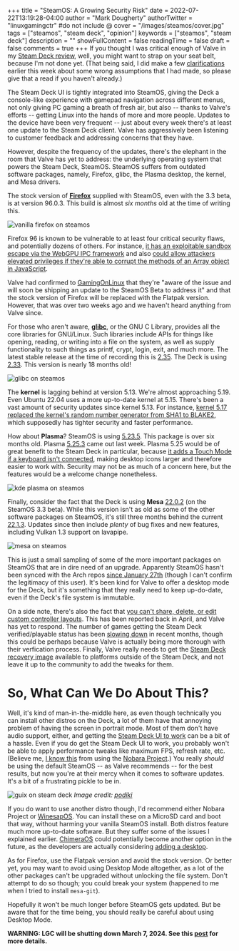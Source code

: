 +++
title = "SteamOS: A Growing Security Risk"
date = 2022-07-22T13:19:28-04:00
author = "Mark Dougherty"
authorTwitter = "linuxgamingctr" #do not include @
cover = "/images/steamos/cover.jpg"
tags = ["steamos", "steam deck", "opinion"]
keywords = ["steamos", "steam deck"]
description = ""
showFullContent = false
readingTime = false
draft = false
comments = true
+++
If you thought I was critical enough of Valve in my [Steam Deck review](https://linuxgamingcentral.com/posts/steam-deck-review/), well, you might want to strap on your seat belt, because I'm not done yet. (That being said, I did make a few [clarifications](https://linuxgamingcentral.com/posts/clearing-up-some-misconceptions-about-lgc/) earlier this week about some wrong assumptions that I had made, so please give that a read if you haven't already.)

The Steam Deck UI is tightly integrated into SteamOS, giving the Deck a console-like experience with gamepad navigation across different menus, not only giving PC gaming a breath of fresh air, but also -- thanks to Valve's efforts -- getting Linux into the hands of more and more people. Updates to the device have been very frequent -- just about every week there's at least one update to the Steam Deck client. Valve has aggressively been listening to customer feedback and addressing concerns that they have.

However, despite the frequency of the updates, there's the elephant in the room that Valve has yet to address: the underlying operating system that powers the Steam Deck, SteamOS. SteamOS suffers from outdated software packages, namely, Firefox, glibc, the Plasma desktop, the kernel, and Mesa drivers.

The stock version of [**Firefox**](https://linuxgamingcentral.com/posts/firefox-outdated-on-steamos/) supplied with SteamOS, even with the 3.3 beta, is at version 96.0.3. This build is almost *six months* old at the time of writing this.

![vanilla firefox on steamos](/images/steamos/firefox.jpg)

Firefox 96 is known to be vulnerable to at least four critical security flaws, and potentially dozens of others. For instance, [it has an exploitable sandbox escape via the WebGPU IPC framework](https://www.mozilla.org/en-US/security/advisories/mfsa2022-09/) and also [could allow attackers elevated privileges if they're able to corrupt the methods of an Array object in JavaScript](https://www.mozilla.org/en-US/security/advisories/mfsa2022-19/).

Valve had confirmed to [GamingOnLinux](https://www.gamingonlinux.com/2022/07/you-should-avoid-the-stock-firefox-install-on-steam-deck-as-its-badly-outdated/) that they're "aware of the issue and will soon be shipping an update to the SteamOS Beta to address it" and that the stock version of Firefox will be replaced with the Flatpak version. However, that was over two weeks ago and we haven't heard anything from Valve since.

For those who aren't aware, [**glibc**](https://en.wikipedia.org/wiki/Glibc), or the GNU C Library, provides all the core libraries for GNU/Linux. Such libraries include APIs for things like opening, reading, or writing into a file on the system, as well as supply functionality to such things as printf, crypt, login, exit, and much more. The latest stable release at the time of recording this is [2.35](https://sourceware.org/pipermail/libc-alpha/2022-February/136040.html). The Deck is using [2.33](https://sourceware.org/pipermail/libc-alpha/2021-February/122207.html). This version is nearly 18 months old!

![glibc on steamos](/images/steamos/glibc.jpg)

The **kernel** is lagging behind at version 5.13. We're almost approaching 5.19. Even Ubuntu 22.04 uses a more up-to-date kernel at 5.15. There's been a vast amount of security updates since kernel 5.13. For instance, [kernel 5.17 replaced the kernel's random number generator from SHA1 to BLAKE2](https://www.makeuseof.com/linux-kernel-517-released-with-security-fixes/), which supposedly has tighter security and faster performance.

How about **Plasma**? SteamOS is using [5.23.5](https://kde.org/announcements/plasma/5/5.23.5/). This package is over six months old. Plasma [5.25.3](https://kde.org/announcements/plasma/5/5.25.3/) came out last week. Plasma 5.25 would be of great benefit to the Steam Deck in particular, because [it adds a Touch Mode if a keyboard isn't connected](https://linuxgamingcentral.com/posts/kde-plasma-5.25/), making desktop icons larger and therefore easier to work with. Security may not be as much of a concern here, but the features would be a welcome change nonetheless.

![kde plasma on steamos](/images/steamos/plasma.jpg)

Finally, consider the fact that the Deck is using **Mesa** [22.0.2](https://docs.mesa3d.org/relnotes/22.0.2.html) (on the SteamOS 3.3 beta). While this version isn't as old as some of the other software packages on SteamOS, it's still three months behind the current [22.1.3](https://docs.mesa3d.org/relnotes/22.1.3.html). Updates since then include *plenty* of bug fixes and new features, including Vulkan 1.3 support on lavapipe.

![mesa on steamos](/images/steam_deck/screenshots/mesa.jpeg)

This is just a small sampling of some of the more important packages on SteamOS that are in dire need of an upgrade. Apparently SteamOS hasn't been synced with the Arch repos [since January 27th](https://www.reddit.com/r/SteamDeck/comments/vszcq8/comment/if6zdip/) (though I can't confirm the legitimacy of this user). It's been kind for Valve to offer a desktop mode for the Deck, but it's something that they really need to keep up-do-date, even if the Deck's file system is immutable.

On a side note, there's also the fact that [you can't share, delete, or edit custom controller layouts](https://www.reddit.com/r/SteamDeck/comments/vszcq8/comment/if6zdip/). This has been reported back in April, and Valve has yet to respond. The number of games getting the Steam Deck verified/playable status has been [slowing down](https://boilingsteam.com/steam-deck-the-ratio-of-verified-titles-is-falling-whats-happening/) in recent months, though this could be perhaps because Valve is actually being more thorough with their verfication process. Finally, Valve really needs to get the [Steam Deck recovery image](https://help.steampowered.com/en/faqs/view/1B71-EDF2-EB6D-2BB3) available to platforms outside of the Steam Deck, and not leave it up to the community to add the tweaks for them.

# So, What Can We Do About This?
Well, it's kind of man-in-the-middle here, as even though technically you can install other distros on the Deck, a lot of them have that annoying problem of having the screen in portrait mode. Most of them don't have audio support, either, and getting the [Steam Deck UI to work](https://linuxgamingcentral.com/posts/steamdeck_ui/) can be a bit of a hassle. Even if you do get the Steam Deck UI to work, you probably won't be able to apply performance tweaks like maximum FPS, refresh rate, etc. (Believe me, [I know this](https://twitter.com/linuxgamingctr/status/1541801564700024833) from using the [Nobara Project](https://linuxgamingcentral.com/posts/nobara-project/).) You really *should* be using the default SteamOS -- as Valve recommends -- for the best results, but now you're at their mercy when it comes to software updates. It's a bit of a frustrating pickle to be in.

![guix on steam deck](/images/steam_deck/photos/guix.jpg)
*Image credit: [podiki](https://mastodon.online/@podiki/107992944926127219)*

If you do want to use another distro though, I'd recommend either Nobara Project or [WinesapOS](https://linuxgamingcentral.com/posts/winesapos-3.1.1-released/). You can install these on a MicroSD card and boot that way, without harming your vanilla SteamOS install. Both distros feature much more up-to-date software. But they suffer some of the issues I explained earlier. [ChimeraOS](https://linuxgamingcentral.com/posts/interview_with_chimeraos_dev/) could potentially become another option in the future, as the developers are actually considering [adding a desktop](https://strawpoll.com/polls/jVyGJ7bYPZ7).

As for Firefox, use the Flatpak version and avoid the stock version. Or better yet, you may want to avoid using Desktop Mode altogether, as a lot of the other packages can't be upgraded without unlocking the file system. Don't attempt to do so though; you could break your system (happened to me when I tried to install `mesa-git`).

Hopefully it won't be much longer before SteamOS gets updated. But be aware that for the time being, you should really be careful about using Desktop Mode.

**WARNING: LGC will be shutting down March 7, 2024. See this [post](https://linuxgamingcentral.com/posts/the-end-of-lgc/) for more details.**
